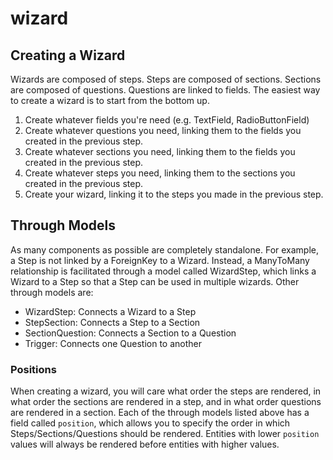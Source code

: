 # wizard
## Creating a Wizard
Wizards are composed of steps. Steps are composed of sections. Sections are composed of questions. Questions are linked to fields. The easiest way to create a wizard is to start from the bottom up.
1. Create whatever fields you're need (e.g. TextField, RadioButtonField)
1. Create whatever questions you need, linking them to the fields you created in the previous step.
1. Create whatever sections you need, linking them to the fields you created in the previous step.
1. Create whatever steps you need, linking them to the sections you created in the previous step.
1. Create your wizard, linking it to the steps you made in the previous step.
## Through Models
As many components as possible are completely standalone. For example, a Step is not linked by a ForeignKey to a Wizard. Instead, a ManyToMany relationship is facilitated through a model called WizardStep, which links a Wizard to a Step so that a Step can be used in multiple wizards. Other through models are:
* WizardStep: Connects a Wizard to a Step
* StepSection: Connects a Step to a Section
* SectionQuestion: Connects a Section to a Question
* Trigger: Connects one Question to another
### Positions
When creating a wizard, you will care what order the steps are rendered, in what order the sections are rendered in a step, and in what order questions are rendered in a section. Each of the through models listed above has a field called `position`, which allows you to specify the order in which Steps/Sections/Questions should be rendered. Entities with lower `position` values will always be rendered before entities with higher values.
